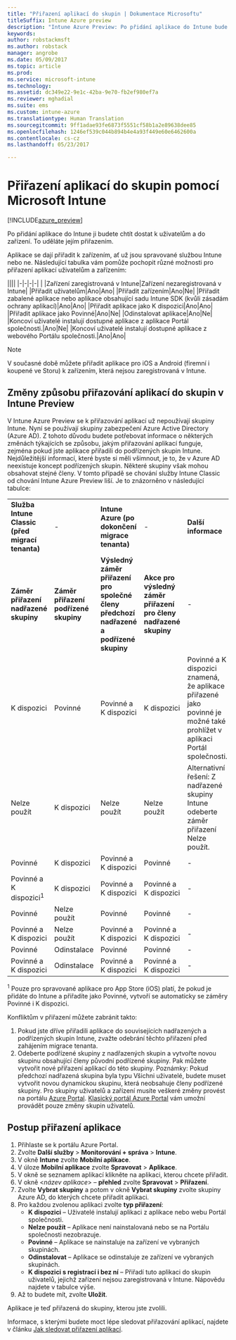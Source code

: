 ```yaml
---
title: "Přiřazení aplikací do skupin | Dokumentace Microsoftu"
titleSuffix: Intune Azure preview
description: "Intune Azure Preview: Po přidání aplikace do Intune bude vhodné ji přiřadit do skupin uživatelů nebo zařízení."
keywords: 
author: robstackmsft
ms.author: robstack
manager: angrobe
ms.date: 05/09/2017
ms.topic: article
ms.prod: 
ms.service: microsoft-intune
ms.technology: 
ms.assetid: dc349e22-9e1c-42ba-9e70-fb2ef980ef7a
ms.reviewer: mghadial
ms.suite: ems
ms.custom: intune-azure
ms.translationtype: Human Translation
ms.sourcegitcommit: 9ff1adae93fe6873f5551cf58b1a2e89638dee85
ms.openlocfilehash: 1246ef539c044b894b4e4a93f449e60e6462600a
ms.contentlocale: cs-cz
ms.lasthandoff: 05/23/2017

---
```


# <a name="how-to-assign-apps-to-groups-with-microsoft-intune"></a>Přiřazení aplikací do skupin pomocí Microsoft Intune

[!INCLUDE[azure_preview](./includes/azure_preview.md)]

Po přidání aplikace do Intune ji budete chtít dostat k uživatelům a do zařízení. To uděláte jejím přiřazením.

Aplikace se dají přiřadit k zařízením, ať už jsou spravované službou Intune nebo ne. Následující tabulka vám pomůže pochopit různé možnosti pro přiřazení aplikací uživatelům a zařízením:

||||
|-|-|-|-|
|&nbsp;|Zařízení zaregistrovaná v Intune|Zařízení nezaregistrovaná v Intune|
|Přiřadit uživatelům|Ano|Ano|
|Přiřadit zařízením|Ano|Ne|
|Přiřadit zabalené aplikace nebo aplikace obsahující sadu Intune SDK (kvůli zásadám ochrany aplikací)|Ano|Ano|
|Přiřadit aplikace jako K dispozici|Ano|Ano|
|Přiřadit aplikace jako Povinné|Ano|Ne|
|Odinstalovat aplikace|Ano|Ne|
|Koncoví uživatelé instalují dostupné aplikace z aplikace Portál společnosti.|Ano|Ne|
|Koncoví uživatelé instalují dostupné aplikace z webového Portálu společnosti.|Ano|Ano|

> [!NOTE]
> V současné době můžete přiřadit aplikace pro iOS a Android (firemní i koupené ve Storu) k zařízením, která nejsou zaregistrovaná v Intune.

## <a name="changes-to-how-you-assign-apps-to-groups-in-the-intune-preview"></a>Změny způsobu přiřazování aplikací do skupin v Intune Preview

V Intune Azure Preview se k přiřazování aplikací už nepoužívají skupiny Intune. Nyní se používají skupiny zabezpečení Azure Active Directory (Azure AD). Z tohoto důvodu budete potřebovat informace o některých změnách týkajících se způsobu, jakým přiřazování aplikací funguje, zejména pokud jste aplikace přiřadili do podřízených skupin Intune.
Nejdůležitější informací, které byste si měli všimnout, je to, že v Azure AD neexistuje koncept podřízených skupin. Některé skupiny však mohou obsahovat stejné členy. V tomto případě se chování služby Intune Classic od chování Intune Azure Preview liší. Je to znázorněno v následující tabulce:

||||||
|-|-|-|-|-|
|**Služba Intune Classic (před migrací tenanta)**|-|**Intune Azure (po dokončení migrace tenanta)**|-|**Další informace**|
|**Záměr přiřazení nadřazené skupiny**|**Záměr přiřazení podřízené skupiny**|**Výsledný záměr přiřazení pro společné členy předchozí nadřazené a podřízené skupiny**|**Akce pro výsledný záměr přiřazení pro členy nadřazené skupiny**|-|
|K dispozici|Povinné|Povinné a K dispozici|K dispozici|Povinné a K dispozici znamená, že aplikace přiřazené jako povinné je možné také prohlížet v aplikaci Portál společnosti.
|Nelze použít|K dispozici|Nelze použít|Nelze použít|Alternativní řešení: Z nadřazené skupiny Intune odeberte záměr přiřazení Nelze použít.
|Povinné|K dispozici|Povinné a K dispozici|Povinné|-|
|Povinné a K dispozici<sup>1</sup>|K dispozici|Povinné a K dispozici|Povinné a K dispozici|-|
|Povinné|Nelze použít|Povinné|Povinné|-|
|Povinné a K dispozici|Nelze použít|Povinné a K dispozici|Povinné a K dispozici|-|
|Povinné|Odinstalace|Povinné|Povinné|-|
|Povinné a K dispozici|Odinstalace|Povinné a K dispozici|Povinné a K dispozici|-|
<sup>1</sup> Pouze pro spravované aplikace pro App Store (iOS) platí, že pokud je přidáte do Intune a přiřadíte jako Povinné, vytvoří se automaticky se záměry Povinné i K dispozici.

Konfliktům v přiřazení můžete zabránit takto:

1.    Pokud jste dříve přiřadili aplikace do souvisejících nadřazených a podřízených skupin Intune, zvažte odebrání těchto přiřazení před zahájením migrace tenanta.
2.    Odeberte podřízené skupiny z nadřazených skupin a vytvořte novou skupinu obsahující členy původní podřízené skupiny. Pak můžete vytvořit nové přiřazení aplikací do této skupiny.
Poznámky: Pokud předchozí nadřazená skupina byla typu Všichni uživatelé, budete muset vytvořit novou dynamickou skupinu, která neobsahuje členy podřízené skupiny.
Pro skupiny uživatelů a zařízení musíte veškeré změny provést na portálu [Azure Portal](https://portal.azure.com/). [Klasický portál Azure Portal](https://manage.windowsazure.com/) vám umožní provádět pouze změny skupin uživatelů.


## <a name="how-to-assign-an-app"></a>Postup přiřazení aplikace

1. Přihlaste se k portálu Azure Portal.
2. Zvolte **Další služby** > **Monitorování + správa** > **Intune**.
3. V okně **Intune** zvolte **Mobilní aplikace**.
1. V úloze **Mobilní aplikace** zvolte **Spravovat** > **Aplikace**.
2. V okně se seznamem aplikací klikněte na aplikaci, kterou chcete přiřadit.
3. V okně <*název aplikace*> – **přehled** zvolte **Spravovat** > **Přiřazení**.
4. Zvolte **Vybrat skupiny** a potom v okně **Vybrat skupiny** zvolte skupiny Azure AD, do kterých chcete přiřadit aplikaci.
5. Pro každou zvolenou aplikaci zvolte **typ přiřazení**:
    - **K dispozici** – Uživatelé instalují aplikaci z aplikace nebo webu Portál společnosti.
    - **Nelze použít** – Aplikace není nainstalovaná nebo se na Portálu společnosti nezobrazuje.
    - **Povinné** – Aplikace se nainstaluje na zařízení ve vybraných skupinách.
    - **Odinstalovat** – Aplikace se odinstaluje ze zařízení ve vybraných skupinách.
    - **K dispozici s registrací i bez ní** – Přiřadí tuto aplikaci do skupin uživatelů, jejichž zařízení nejsou zaregistrovaná v Intune. Nápovědu najdete v tabulce výše.
6. Až to budete mít, zvolte **Uložit**.

Aplikace je teď přiřazená do skupiny, kterou jste zvolili.

Informace, s kterými budete moct lépe sledovat přiřazování aplikací, najdete v článku [Jak sledovat přiřazení aplikací](apps-monitor.md).

